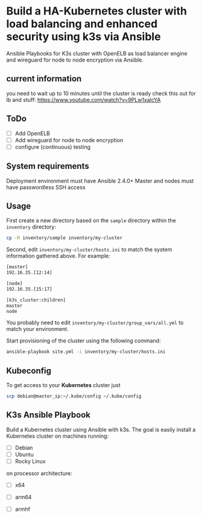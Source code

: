 # Build a HA-Kubernetes cluster with load balancing and enhanced security using k3s via Ansible
Ansible Playbooks for K3s cluster with OpenELB as load balancer engine and wireguard for node to node encryption via Ansible.


## current information
you need to wait up to 10 minutes until the cluster is ready
check this out for lb and stuff:
https://www.youtube.com/watch?v=9PLw1xalcYA

## ToDo
- [ ] Add OpenELB
- [ ] Add wireguard for node to node encryption
- [ ] configure (continuous) testing

## System requirements

Deployment environment must have Ansible 2.4.0+
Master and nodes must have passwordless SSH access

## Usage

First create a new directory based on the `sample` directory within the `inventory` directory:

```bash
cp -R inventory/sample inventory/my-cluster
```

Second, edit `inventory/my-cluster/hosts.ini` to match the system information gathered above. For example:

```bash
[master]
192.16.35.[12:14]

[node]
192.16.35.[15:17]

[k3s_cluster:children]
master
node
```

You probably need to edit `inventory/my-cluster/group_vars/all.yml` to match your environment.

Start provisioning of the cluster using the following command:

```bash
ansible-playbook site.yml -i inventory/my-cluster/hosts.ini
```

## Kubeconfig

To get access to your **Kubernetes** cluster just

```bash
scp debian@master_ip:~/.kube/config ~/.kube/config
```


## K3s Ansible Playbook

Build a Kubernetes cluster using Ansible with k3s. The goal is easily install a Kubernetes cluster on machines running:

- [ ] Debian
- [ ] Ubuntu
- [ ] Rocky Linux

on processor architecture:

- [ ] x64
- [ ] arm64
- [ ] armhf

